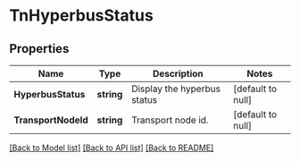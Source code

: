 # TnHyperbusStatus

## Properties
Name | Type | Description | Notes
------------ | ------------- | ------------- | -------------
**HyperbusStatus** | **string** | Display the hyperbus status | [default to null]
**TransportNodeId** | **string** | Transport node id. | [default to null]

[[Back to Model list]](../README.md#documentation-for-models) [[Back to API list]](../README.md#documentation-for-api-endpoints) [[Back to README]](../README.md)

